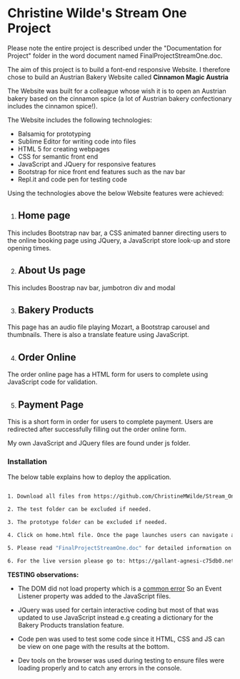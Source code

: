 
# Christine Wilde's Stream One Project

Please note the entire project is described under the "Documentation for Project" folder in the word document named FinalProjectStreamOne.doc.

The aim of this project is to build a font-end responsive Website. I therefore chose to build an Austrian Bakery Website called **Cinnamon Magic Austria**

The Website was built for a colleague whose wish it is to open an Austrian bakery based on the cinnamon spice (a lot of Austrian bakery confectionary includes the cinnamon spice!).

The Website includes the following technologies:

* Balsamiq for prototyping
* Sublime Editor for writing code into files
* HTML 5 for creating webpages
* CSS for semantic front end
* JavaScript and JQuery for responsive features
* Bootstrap for nice front end features such as the nav bar
* Repl.it and code pen for testing code

Using the technologies above the below Website features were achieved:

1. ## Home page
This includes Bootstrap nav bar, a CSS animated banner directing users to the online booking page using JQuery, a JavaScript store look-up and store opening times.

2. ## About Us page
This includes Boostrap nav bar, jumbotron div and modal

3. ## Bakery Products
This page has an audio file playing Mozart, a Bootstrap carousel and thumbnails. There is also a translate feature using JavaScript.

4. ## Order Online
The order online page has a HTML form for users to complete using JavaScript code for validation.

5. ## Payment Page
This is a short form in order for users to complete payment. Users are redirected after successfully filling out the order online form.

My own JavaScript and JQuery files are found under js folder.

### Installation

The below table explains how to deploy the application.



```sh

1. Download all files from https://github.com/ChristineMWilde/Stream_One_Project_GH. 

2. The test folder can be excluded if needed.

3. The prototype folder can be excluded if needed.

4. Click on home.html file. Once the page launches users can navigate all other html pages using the Bootstrap navbar.

5. Please read "FinalProjectStreamOne.doc" for detailed information on this project. This document is found under the folder "Documentation for project" folder

6. For the live version please go to: https://gallant-agnesi-c75db0.netlify.com/home.html

```


**TESTING observations:**

  * The DOM did not load property which is a [common error](https://developer.mozilla.org/en-US/docs/Web/Events/DOMContentLoaded)
So an Event Listener property was added to the JavaScript files. 
  
  * JQuery was used for certain interactive coding but most of that was updated to use JavaScript instead e.g creating a dictionary for the Bakery Products translation feature.

  * Code pen was used to test some code since it HTML, CSS and JS can be view on one page with the results at the bottom.

  * Dev tools on the browser was used during testing to ensure files were loading properly and to catch any errors in the console.

